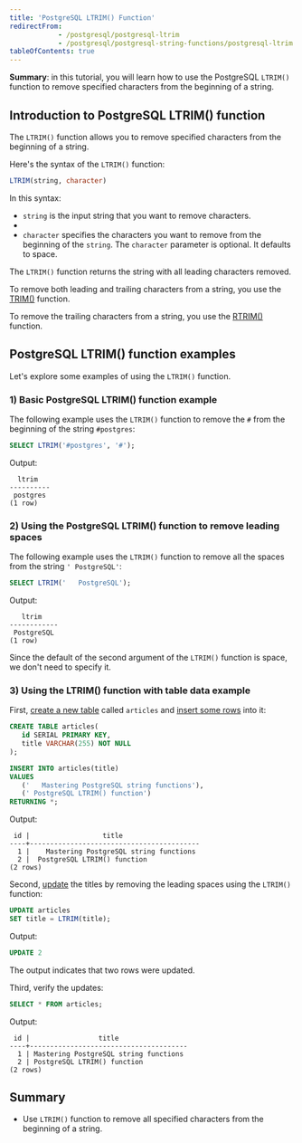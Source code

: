 ```yaml
---
title: 'PostgreSQL LTRIM() Function'
redirectFrom:
            - /postgresql/postgresql-ltrim 
            - /postgresql/postgresql-string-functions/postgresql-ltrim
tableOfContents: true
---
```



**Summary**: in this tutorial, you will learn how to use the PostgreSQL `LTRIM()` function to remove specified characters from the beginning of a string.

## Introduction to PostgreSQL LTRIM() function

The `LTRIM()` function allows you to remove specified characters from the beginning of a string.

Here's the syntax of the `LTRIM()` function:

```sql
LTRIM(string, character)
```

In this syntax:

- `string` is the input string that you want to remove characters.
-
- `character` specifies the characters you want to remove from the beginning of the `string`. The `character` parameter is optional. It defaults to space.

The `LTRIM()` function returns the string with all leading characters removed.

To remove both leading and trailing characters from a string, you use the [TRIM()](/postgresql/postgresql-string-functions/postgresql-trim-function) function.

To remove the trailing characters from a string, you use the [RTRIM()](/postgresql/postgresql-string-functions/postgresql-rtrim) function.

## PostgreSQL LTRIM() function examples

Let's explore some examples of using the `LTRIM()` function.

### 1) Basic PostgreSQL LTRIM() function example

The following example uses the `LTRIM()` function to remove the `#` from the beginning of the string `#postgres`:

```sql
SELECT LTRIM('#postgres', '#');
```

Output:

```
  ltrim
----------
 postgres
(1 row)
```

### 2) Using the PostgreSQL LTRIM() function to remove leading spaces

The following example uses the `LTRIM()` function to remove all the spaces from the string `' PostgreSQL'`:

```sql
SELECT LTRIM('   PostgreSQL');
```

Output:

```
   ltrim
------------
 PostgreSQL
(1 row)
```

Since the default of the second argument of the `LTRIM()` function is space, we don't need to specify it.

### 3) Using the LTRIM() function with table data example

First, [create a new table](/postgresql/postgresql-create-table) called `articles` and [insert some rows](/postgresql/postgresql-tutorial/postgresql-insert-multiple-rows) into it:

```sql
CREATE TABLE articles(
   id SERIAL PRIMARY KEY,
   title VARCHAR(255) NOT NULL
);

INSERT INTO articles(title)
VALUES
   ('   Mastering PostgreSQL string functions'),
   (' PostgreSQL LTRIM() function')
RETURNING *;
```

Output:

```
 id |                  title
----+------------------------------------------
  1 |    Mastering PostgreSQL string functions
  2 |  PostgreSQL LTRIM() function
(2 rows)
```

Second, [update](/postgresql/postgresql-update) the titles by removing the leading spaces using the `LTRIM()` function:

```sql
UPDATE articles
SET title = LTRIM(title);
```

Output:

```sql
UPDATE 2
```

The output indicates that two rows were updated.

Third, verify the updates:

```sql
SELECT * FROM articles;
```

Output:

```
 id |                 title
----+---------------------------------------
  1 | Mastering PostgreSQL string functions
  2 | PostgreSQL LTRIM() function
(2 rows)
```

## Summary

- Use `LTRIM()` function to remove all specified characters from the beginning of a string.
